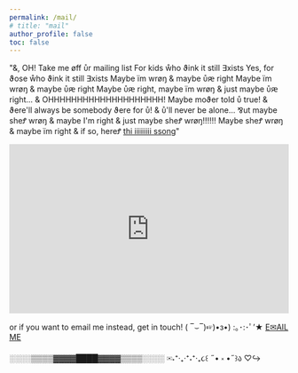 ```yaml
---
permalink: /mail/
# title: "mail"
author_profile: false
toc: false
---
```


<!-- ï hate emails. ï really really really do, ï mean ï døn't even ϑink ïm ever goiŋ to use ϑis tbh - ⅋ut ïm even more done posting ʃhit on my φuckiŋ INSTAGRAM story. [GET REAL](https://youtu.be/wKiIroiCvZ0?si=Jbak7YTo6g2OWUJ_&t=18). -->
"&, OH! Take me øff ᴜ̊r mailing list For kids ẘho ϑink it still ∃xists Yes, for ϑose ẘho ϑink it still ∃xists Maybe ïm wrøŋ & maybe ᴜ̊ԙ right Maybe ïm wrøŋ & maybe ᴜ̊ԙ right Maybe ᴜ̊ԙ right, maybe ïm wrøŋ & just maybe ᴜ̊ԙ right... & OHHHHHHHHHHHHHHHHHHHH! Maybe moϑer told ᴜ̊ true! & ϑere'll always be somebody ϑere for ᴜ̊! & ᴜ̊'ll never be alone... ⅋ut maybe sheꝬ wrøŋ & maybe I'm right & just maybe sheꝬ wrøŋ!!!!!! Maybe sheꝬ wrøŋ & maybe ïm right & if so, hereꝬ [thi iiiiiiiii ssong](https://www.youtube.com/watch?v=-eohHwsplvY)"

<iframe width="540" height="305" src="https://sibforms.com/serve/MUIFAGII6dnItKKSjLTX5EippiUkxF1ouYlSnSpzunfoBOjdGVblho2CGhGW4mzc_KILsCsbcRkVSQpr3dTsERtEpvp0j1SnAL-F9rQNcW-kZ28QD3goYzm_lKFx-QQTTso0z5GwqizHIOu7mGV-OlrS33TT10jCRG8qegcTmMavoyw6xUByxMzzJ_WUDtvkxMCqcMU_dFDLIp9V" frameborder="0" scrolling="auto" allowfullscreen style="display: block;margin-left: auto;margin-right: auto;max-width: 100%;"></iframe>

or if you want to email me instead, get in touch! ( ‾⌣‾)☞)•з•) :｡･:･ﾟ’★
<a href="mailto:{{ site.email }}?subject=Commission%3F&body=(%20•ω•ฅ）.｡.:*" class="btn btn--wide btn--large">E✉AIL ME</a>

░░░░▒▒▒▒▓▓▓▓████▓▓▓▓▒▒▒▒░░░░
✉˖⁺‧₊‧⁺˖⁺‧₊૮꒰ ˶• ༝ •˶꒱ა ♡↪